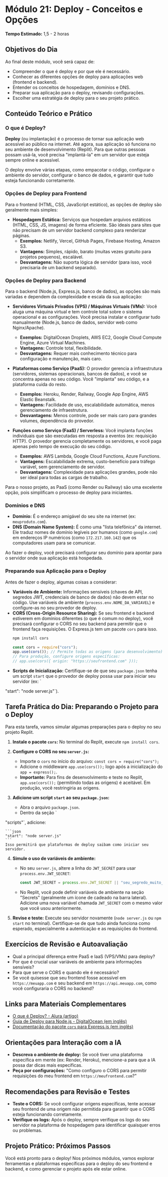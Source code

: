 # Módulo 21: Deploy - Conceitos e Opções

**Tempo Estimado:** 1,5 - 2 horas

## Objetivos do Dia

Ao final deste módulo, você será capaz de:

*   Compreender o que é deploy e por que ele é necessário.
*   Conhecer as diferentes opções de deploy para aplicações web (frontend e backend).
*   Entender os conceitos de hospedagem, domínios e DNS.
*   Preparar sua aplicação para o deploy, revisando configurações.
*   Escolher uma estratégia de deploy para o seu projeto prático.

## Conteúdo Teórico e Prático

### O que é Deploy?

**Deploy** (ou implantação) é o processo de tornar sua aplicação web acessível ao público na internet. Até agora, sua aplicação só funciona no seu ambiente de desenvolvimento (Replit). Para que outras pessoas possam usá-la, você precisa "implantá-la" em um servidor que esteja sempre online e acessível.

O deploy envolve várias etapas, como empacotar o código, configurar o ambiente do servidor, configurar o banco de dados, e garantir que tudo esteja funcionando corretamente.

### Opções de Deploy para Frontend

Para o frontend (HTML, CSS, JavaScript estático), as opções de deploy são geralmente mais simples:

*   **Hospedagem Estática:** Serviços que hospedam arquivos estáticos (HTML, CSS, JS, imagens) de forma eficiente. São ideais para sites que não precisam de um servidor backend complexo para renderizar páginas.
    *   **Exemplos:** Netlify, Vercel, GitHub Pages, Firebase Hosting, Amazon S3.
    *   **Vantagens:** Simples, rápido, barato (muitas vezes gratuito para projetos pequenos), escalável.
    *   **Desvantagens:** Não suporta lógica de servidor (para isso, você precisaria de um backend separado).

### Opções de Deploy para Backend

Para o backend (Node.js, Express.js, banco de dados), as opções são mais variadas e dependem da complexidade e escala da sua aplicação:

*   **Servidores Virtuais Privados (VPS) / Máquinas Virtuais (VMs):** Você aluga uma máquina virtual e tem controle total sobre o sistema operacional e as configurações. Você precisa instalar e configurar tudo manualmente (Node.js, banco de dados, servidor web como Nginx/Apache).
    *   **Exemplos:** DigitalOcean Droplets, AWS EC2, Google Cloud Compute Engine, Azure Virtual Machines.
    *   **Vantagens:** Controle total, flexibilidade.
    *   **Desvantagens:** Requer mais conhecimento técnico para configuração e manutenção, mais caro.

*   **Plataformas como Serviço (PaaS):** O provedor gerencia a infraestrutura (servidores, sistemas operacionais, bancos de dados), e você se concentra apenas no seu código. Você "implanta" seu código, e a plataforma cuida do resto.
    *   **Exemplos:** Heroku, Render, Railway, Google App Engine, AWS Elastic Beanstalk.
    *   **Vantagens:** Facilidade de uso, escalabilidade automática, menos gerenciamento de infraestrutura.
    *   **Desvantagens:** Menos controle, pode ser mais caro para grandes volumes, dependência do provedor.

*   **Funções como Serviço (FaaS) / Serverless:** Você implanta funções individuais que são executadas em resposta a eventos (ex: requisição HTTP). O provedor gerencia completamente os servidores, e você paga apenas pelo tempo de execução do seu código.
    *   **Exemplos:** AWS Lambda, Google Cloud Functions, Azure Functions.
    *   **Vantagens:** Escalabilidade extrema, custo-benefício para tráfego variável, sem gerenciamento de servidor.
    *   **Desvantagens:** Complexidade para aplicações grandes, pode não ser ideal para todas as cargas de trabalho.

Para o nosso projeto, as PaaS (como Render ou Railway) são uma excelente opção, pois simplificam o processo de deploy para iniciantes.

### Domínios e DNS

*   **Domínio:** É o endereço amigável do seu site na internet (ex: `meuproduto.com`).
*   **DNS (Domain Name System):** É como uma "lista telefônica" da internet. Ele traduz nomes de domínio legíveis por humanos (como `google.com`) em endereços IP numéricos (como `172.217.160.142`) que os computadores usam para se comunicar.

Ao fazer o deploy, você precisará configurar seu domínio para apontar para o servidor onde sua aplicação está hospedada.

### Preparando sua Aplicação para o Deploy

Antes de fazer o deploy, algumas coisas a considerar:

*   **Variáveis de Ambiente:** Informações sensíveis (chaves de API, segredos JWT, credenciais de banco de dados) não devem estar no código. Use variáveis de ambiente (`process.env.NOME_DA_VARIAVEL`) e configure-as no seu provedor de deploy.
*   **CORS (Cross-Origin Resource Sharing):** Se seu frontend e backend estiverem em domínios diferentes (o que é comum no deploy), você precisará configurar o CORS no seu backend para permitir que o frontend faça requisições. O Express.js tem um pacote `cors` para isso.
    ```bash
    npm install cors
    ```
    ```javascript
    const cors = require("cors");
    app.use(cors()); // Permite todas as origens (para desenvolvimento)
    // Para produção, configure origens específicas:
    // app.use(cors({ origin: "https://seufrontend.com" }));
    ```
*   **Scripts de Inicialização:** Certifique-se de que seu `package.json` tenha um script `start` que o provedor de deploy possa usar para iniciar seu servidor (ex: `


"start": "node server.js"`).

## Tarefa Prática do Dia: Preparando o Projeto para o Deploy

Para esta tarefa, vamos simular algumas preparações para o deploy no seu projeto Replit.

1.  **Instale o pacote `cors`:** No terminal do Replit, execute `npm install cors`.
2.  **Configure o CORS no seu `server.js`:**
    *   Importe o `cors` no início do arquivo: `const cors = require("cors");`
    *   Adicione o middleware `app.use(cors());` logo após a inicialização do `app = express();`.
    *   **Importante:** Para fins de desenvolvimento e teste no Replit, `app.use(cors());` (permitindo todas as origens) é aceitável. Em produção, você restringiria as origens.

3.  **Adicione um script `start` ao seu `package.json`:**
    *   Abra o arquivo `package.json`.
    *   Dentro da seção `

"scripts"`, adicione:

    ```json
    "start": "node server.js"
    ```
    Isso permitirá que plataformas de deploy saibam como iniciar seu servidor.

4.  **Simule o uso de variáveis de ambiente:**
    *   No seu `server.js`, altere a linha do `JWT_SECRET` para usar `process.env.JWT_SECRET`:
        ```javascript
        const JWT_SECRET = process.env.JWT_SECRET || "seu_segredo_muito_secreto";
        ```
    *   No Replit, você pode definir variáveis de ambiente na seção "Secrets" (geralmente um ícone de cadeado na barra lateral). Adicione uma nova variável chamada `JWT_SECRET` com o mesmo valor que você usou anteriormente.

5.  **Revise e teste:** Execute seu servidor novamente (`node server.js` ou `npm start` no terminal). Certifique-se de que tudo ainda funciona como esperado, especialmente a autenticação e as requisições do frontend.

## Exercícios de Revisão e Autoavaliação

*   Qual a principal diferença entre PaaS e IaaS (VPS/VMs) para deploy?
*   Por que é crucial usar variáveis de ambiente para informações sensíveis?
*   Para que serve o CORS e quando ele é necessário?
*   Se você quisesse que seu frontend fosse acessível em `https://meuapp.com` e seu backend em `https://api.meuapp.com`, como você configuraria o CORS no backend?

## Links para Materiais Complementares

*   [O que é Deploy? - Alura (artigo)](https://www.alura.com.br/artigos/o-que-e-deploy)
*   [Guia de Deploy para Node.js - DigitalOcean (em inglês)](https://www.digitalocean.com/community/tutorials/how-to-deploy-a-node-js-application-to-production-on-ubuntu-18-04)
*   [Documentação do pacote `cors` para Express.js (em inglês)](https://www.npmjs.com/package/cors)

## Orientações para Interação com a IA

*   **Descreva o ambiente de deploy:** Se você tiver uma plataforma específica em mente (ex: Render, Heroku), mencione-a para que a IA possa dar dicas mais específicas.
*   **Peça por configurações:** "Como configuro o CORS para permitir requisições do meu frontend em `https://meufrontend.com`?"

## Recomendações para Revisão e Testes

*   **Teste o CORS:** Se você configurar origens específicas, tente acessar seu frontend de uma origem não permitida para garantir que o CORS esteja funcionando corretamente.
*   **Verifique os logs:** Após o deploy, sempre verifique os logs do seu servidor na plataforma de hospedagem para identificar quaisquer erros ou problemas.

## Projeto Prático: Próximos Passos

Você está pronto para o deploy! Nos próximos módulos, vamos explorar ferramentas e plataformas específicas para o deploy do seu frontend e backend, e como gerenciar o projeto após ele estar online.


